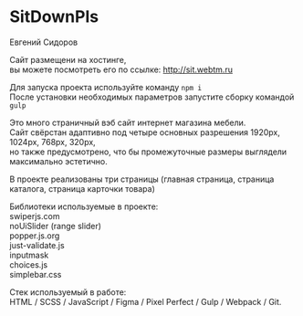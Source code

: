 # SitDownPls
Евгений Сидоров

Сайт размещени на хостинге,<br>
вы можете посмотреть его по ссылке: http://sit.webtm.ru<br>

Для запуска проекта используйте команду `npm i`<br>
После установки необходимых параметров запустите сборку командой `gulp`<br>

Это много страничный вэб сайт интернет магазина мебели.<br>
Сайт свёрстан адаптивно под четыре основных разрешения 1920px, 1024px, 768px, 320px,<br>
но также предусмотрено, что бы промежуточные размеры выглядели максимально эстетично.<br>

В проекте реализованы три страницы (главная страница, страница каталога, страница карточки товара)<br>

Библиотеки используемые в проекте:<br>
swiperjs.com<br>
noUiSlider (range slider)<br>
popper.js.org<br>
just-validate.js<br>
inputmask<br>
choices.js<br>
simplebar.css<br>

Стек используемый в работе:<br>
HTML / SCSS / JavaScript / Figma / Pixel Perfect / Gulp / Webpack / Git.

  
